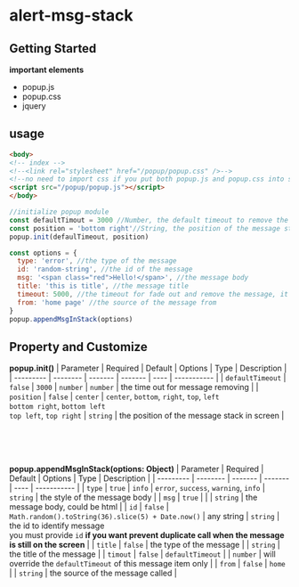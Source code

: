 # alert-msg-stack

## Getting Started

**important elements**
- popup.js
- popup.css
- jquery

## usage
```html
<body>
<!-- index -->
<!--<link rel="stylesheet" href="/popup/popup.css" />-->
<!--no need to import css if you put both popup.js and popup.css into same folder-->
<script src="/popup/popup.js"></script>
</body>
```

```javascript
//initialize popup module
const defaultTimout = 3000 //Number, the default timeout to remove the message in the stack and dom element
const position = 'bottom right'//String, the position of the message stack in the screen
popup.init(defaulTimeout, position)
```

```javascript
const options = {
  type: 'error', //the type of the message
  id: 'random-string', //the id of the message
  msg: '<span class="red">Hello!</span>', //the message body
  title: 'this is title', //the message title
  timeout: 5000, //the timeout for fade out and remove the message, it will override the default timeout
  from: 'home page' //the source of the message from 
}
popup.appendMsgInStack(options)
```

## Property and Customize

**popup.init()**
| Parameter | Required | Default | Options | Type | Description |
| --------- | -------- | ------- | ------- | ---- | ----------- |
| `defaultTimeout` | `false` | `3000` | `number` | `number` | the time out for message removing |
| `position` | `false` | `center` | `center`, `bottom`, `right`, `top`, `left` <br> `bottom right`, `bottom left` <br> `top left`, `top right` | `string` | the position of the message stack in screen |

<br/><br/><br/>


**popup.appendMsgInStack(options: Object)**
| Parameter | Required | Default | Options | Type | Description |
| --------- | -------- | ------- | ------- | ---- | ----------- |
| `type` | `true` | `info` | `error`, `success`, `warning`, `info` | `string` | the style of the message body |
| `msg` | `true` |  |  | `string` | the message body, could be html |
| `id` | `false` | ``` Math.random().toString(36).slice(5) + Date.now() ``` | any string | `string` | the id to identify message <br> you must provide `id` **if you want prevent duplicate call when the message is still on the screen** |
| `title` | `false` | the type of the message |  | `string` | the title of the message |
| `timout` | `false` | `defaultTimeout` |  | `number` | will override the `defaultTimeout` of this message item only |
| `from` | `false` | `home` |  | `string` | the source of the message called |
